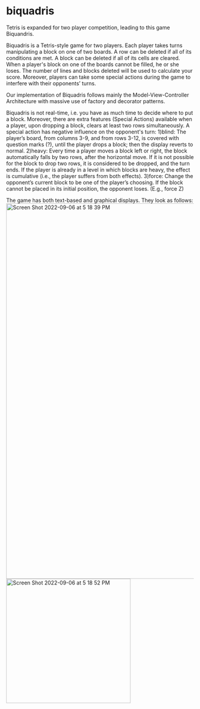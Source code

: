 # biquadris

Tetris is expanded for two player competition, leading to this game Biquandris.

Biquadris is a Tetris-style game for two players. Each player takes turns manipulating a block on one of two boards. A row can be deleted if all of its conditions are met. A block can be deleted if all of its cells are cleared. When a player's block on one of the boards cannot be filled, he or she loses. The number of lines and blocks deleted will be used to calculate your score. Moreover, players can take some special actions during the game to interfere with their opponents’ turns.

Our implementation of Biquadris follows mainly the Model-View-Controller Architecture with massive use of factory and decorator patterns.

Biquadris is not real-time, i.e. you have as much time to decide where to put a block. Moreover, there are extra features (Special Actions) available when a player, upon dropping a block, clears at least two rows simultaneously. A special action has negative influence on the opponent's turn: 
1)blind: The player’s board, from columns 3-9, and from rows 3-12, is covered with question marks (?), until the player drops a block; then the display reverts to normal. 
2)heavy: Every time a player moves a block left or right, the block automatically falls by two rows, after the horizontal move. If it is not possible for the block to drop two rows, it is considered to be dropped, and the turn ends. If the player is already in a level in which blocks are heavy, the effect is cumulative (i.e., the player suffers from both effects).
3)force: Change the opponent’s current block to be one of the player’s choosing. If the block cannot be placed in its initial position, the opponent loses. (E.g., force Z)

The game has both text-based and graphical displays. They look as follows:
<img width="1008" alt="Screen Shot 2022-09-06 at 5 18 39 PM" src="https://user-images.githubusercontent.com/112984472/188740534-66f7a036-bb57-44e5-8ff0-40dbb5f9ae30.png">
<img width="334" alt="Screen Shot 2022-09-06 at 5 18 52 PM" src="https://user-images.githubusercontent.com/112984472/188740582-4163ba03-d40c-4417-9f52-e7ca22ad264f.png">
